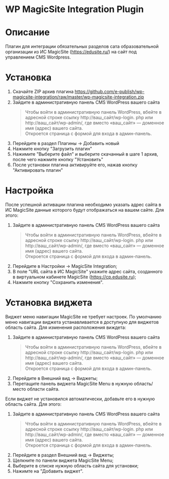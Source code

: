 WP MagicSite Integration Plugin
===============================

# Описание
Плагин для интеграции обязательных разделов сата образовательной организации из ИС MagicSite (https://edusite.ru/) на сайт под управлением CMS Wordpress.

# Установка
 1. Скачайте ZIP архив плагина https://github.com/e-publish/wp-magicsite-integration/raw/master/wp-magicsite-integration.zip  
 2. Зайдите в административную панель CMS WordPress вашего сайта  
     > Чтобы войти в административную панель WordPress, вбейте в адресной строке ссылку http://ваш_сайт/wp-login. php или http://ваш_сайт/wp-admin/, где вместо «ваш_сайт» — доменное имя (адрес) вашего сайта.  
     > Откроется страница с формой для входа в админ-панель.  
 3. Перейдите в раздел Плагины -> Добавить новый  
 4. Нажмите кнопку "Загрузить плагин"  
 5. Нажимите "Выберите файл" и выберите скачанный в шаге 1 архив, после чего нажмите кнопку "Установить"  
 6. После установки плагина активируйте его, нажав кнопку "Активировать плагин"

# Настройка
После успешной активации плагина необходимо указать адрес сайта в ИС MagicSite данные которого будут отображаться на вашем сайте. Для этого:
 1. Зайдите в административную панель CMS WordPress вашего сайта  
     > Чтобы войти в административную панель WordPress, вбейте в адресной строке ссылку http://ваш_сайт/wp-login. php или http://ваш_сайт/wp-admin/, где вместо «ваш_сайт» — доменное имя (адрес) вашего сайта.  
     > Откроется страница с формой для входа в админ-панель.  
 2. Перейдите в Настройки -> MagicSite Integration;
 3. В поле "URL сайта в ИС MagicSite" укажите адрес сайта, созданного в виртуальном кабинете MagicSite (https://cp.edusite.ru);
 4. Нажмите кнопку "Сохранить изменения".

# Установка виджета
Виджет меню навигации MagicSite не требует настроек.
По умолчанию меню навигации виджета устанавливается в доступную для виджетов область сайта.
Для изменения расположения виждета:
 1. Зайдите в административную панель CMS WordPress вашего сайта  
     > Чтобы войти в административную панель WordPress, вбейте в адресной строке ссылку http://ваш_сайт/wp-login. php или http://ваш_сайт/wp-admin/, где вместо «ваш_сайт» — доменное имя (адрес) вашего сайта.  
     > Откроется страница с формой для входа в админ-панель.  
 2. Перейдите в Внешний вид -> Виджеты;
 3. Перетащите панель виджета MagicSite Menu в нужную область/место области сайта.

Если виджет не установился автоматически, добавьте его в нужную область сайта. Для этого:
 1. Зайдите в административную панель CMS WordPress вашего сайта  
     > Чтобы войти в административную панель WordPress, вбейте в адресной строке ссылку http://ваш_сайт/wp-login. php или http://ваш_сайт/wp-admin/, где вместо «ваш_сайт» — доменное имя (адрес) вашего сайта.  
     > Откроется страница с формой для входа в админ-панель.  
2. Перейдите в раздел Внешний вид -> Виджеты;
3. Щелкните по панели виджета MagicSite Menu;
4. Выберите в списке нужную область сайта для установки;
5. Нажимте на "Добавить виджет".
